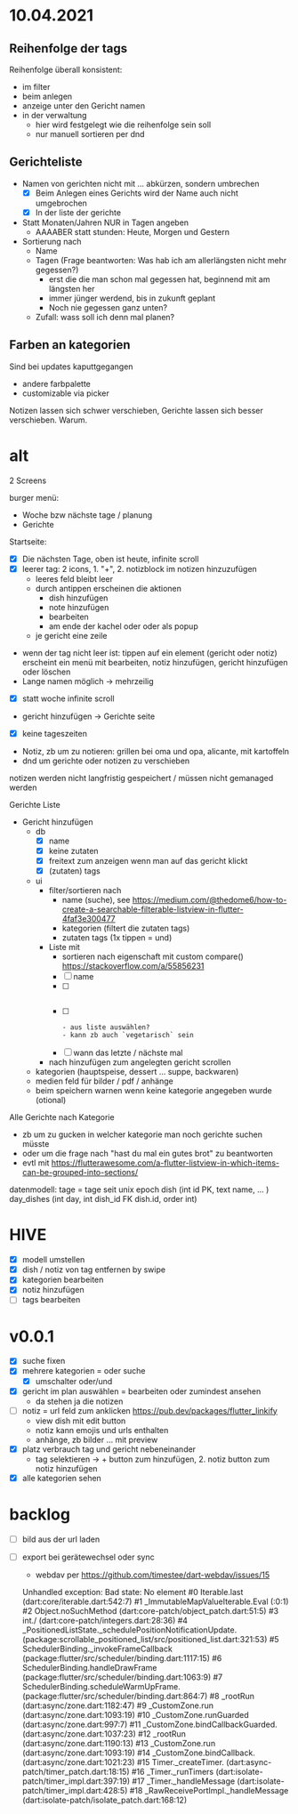 10.04.2021
==========

Reihenfolge der tags
--------------------

Reihenfolge überall konsistent:
- im filter
- beim anlegen
- anzeige unter den Gericht namen
- in der verwaltung
  - hier wird festgelegt wie die reihenfolge sein soll
  - nur manuell sortieren per dnd

Gerichteliste
-------------
- Namen von gerichten nicht mit ... abkürzen, sondern umbrechen
  - [x] Beim Anlegen eines Gerichts wird der Name auch nicht umgebrochen
  - [x] In der liste der gerichte
- Statt Monaten/Jahren NUR in Tagen angeben
  - AAAABER statt stunden: Heute, Morgen und Gestern
- Sortierung nach
  - Name
  - Tagen (Frage beantworten: Was hab ich am allerlängsten nicht mehr gegessen?)
    - erst die die man schon mal gegessen hat, beginnend mit am längsten her
    - immer jünger werdend, bis in zukunft geplant
    - Noch nie gegessen ganz unten?
  - Zufall: wass soll ich denn mal planen?

Farben an kategorien
--------------------
Sind bei updates kaputtgegangen
- andere farbpalette
- customizable via picker

Notizen lassen sich schwer verschieben, Gerichte lassen sich besser verschieben. Warum.


alt
===

2 Screens

burger menü:
- Woche bzw nächste tage / planung
- Gerichte

Startseite:
- [x] Die nächsten Tage, oben ist heute, infinite scroll
- [x] leerer tag: 2 icons, 1. "+",  2. notizblock im notizen hinzuzufügen
  - leeres feld bleibt leer
  - durch antippen erscheinen die aktionen
    - dish hinzufügen
    - note hinzufügen
    - bearbeiten
    - am ende der kachel oder oder als popup
  - je gericht eine zeile
- wenn der tag nicht leer ist: tippen auf ein element (gericht oder notiz) erscheint ein menü mit bearbeiten, notiz hinzufügen, gericht hinzufügen oder löschen
- Lange namen möglich -> mehrzeilig
- [x] statt woche infinite scroll
- gericht hinzufügen -> Gerichte seite
- [x] keine tageszeiten
- Notiz, zb um zu notieren: grillen bei oma und opa, alicante, mit kartoffeln
- dnd um gerichte oder notizen zu verschieben

notizen werden nicht langfristig gespeichert / müssen nicht gemanaged werden

Gerichte Liste
- Gericht hinzufügen
  - db
    - [x] name
    - [x] keine zutaten
    - [x] freitext zum anzeigen wenn man auf das gericht klickt
    - [x] (zutaten) tags
  - ui
    - filter/sortieren nach
      - name (suche), see https://medium.com/@thedome6/how-to-create-a-searchable-filterable-listview-in-flutter-4faf3e300477
      - kategorien (filtert die zutaten tags)
      - zutaten tags (1x tippen = und)
    - Liste mit
      - sortieren nach eigenschaft mit custom compare() https://stackoverflow.com/a/55856231
      - [ ] name
      - [ ] ~~~(zutaten) tags~~~
      - [ ] ~~~freitext zum anzeigen wenn man auf das gericht klickt~~~
        - aus liste auswählen?
        - kann zb auch `vegetarisch` sein
      - [ ] wann das letzte / nächste mal
    - nach hinzufügen zum angelegten gericht scrollen
  - kategorien (hauptspeise, dessert ... suppe, backwaren)
  - medien feld für bilder / pdf / anhänge
  - beim speichern warnen wenn keine kategorie angegeben wurde (otional)

Alle Gerichte nach Kategorie
- zb um zu gucken in welcher kategorie man noch gerichte suchen müsste
- oder um die frage nach "hast du mal ein gutes brot" zu beantworten
- evtl mit https://flutterawesome.com/a-flutter-listview-in-which-items-can-be-grouped-into-sections/

datenmodell:
tage = tage seit unix epoch
dish (int id PK, text name, ... )
day_dishes (int day, int dish_id FK dish.id, order int)

# HIVE
- [x] modell umstellen
- [x] dish / notiz von tag entfernen by swipe
- [x] kategorien bearbeiten
- [x] notiz hinzufügen
- [ ] tags bearbeiten

# v0.0.1
- [x] suche fixen
- [x] mehrere kategorien = oder suche
  - [x] umschalter oder/und
- [x] gericht im plan auswählen = bearbeiten oder zumindest ansehen
    - da stehen ja die notizen
- [ ] notiz = url feld zum anklicken https://pub.dev/packages/flutter_linkify
    - view dish mit edit button
    - notiz kann emojis und urls enthalten
    - anhänge, zb bilder ... mit preview
- [x] platz verbrauch tag und gericht nebeneinander
  - tag selektieren -> + button zum hinzufügen, 2. notiz button zum notiz hinzufügen
- [x] alle kategorien sehen

# backlog
- [ ] bild aus der url laden
- [ ] export bei gerätewechsel oder sync
  - webdav per https://github.com/timestee/dart-webdav/issues/15

  Unhandled exception:
Bad state: No element
#0      Iterable.last (dart:core/iterable.dart:542:7)
#1      _ImmutableMapValueIterable.Eval (:0:1)
#2      Object.noSuchMethod (dart:core-patch/object_patch.dart:51:5)
#3      int./ (dart:core-patch/integers.dart:28:36)
#4      _PositionedListState._schedulePositionNotificationUpdate.<anonymous closure> (package:scrollable_positioned_list/src/positioned_list.dart:321:53)
#5      SchedulerBinding._invokeFrameCallback (package:flutter/src/scheduler/binding.dart:1117:15)
#6      SchedulerBinding.handleDrawFrame (package:flutter/src/scheduler/binding.dart:1063:9)
#7      SchedulerBinding.scheduleWarmUpFrame.<anonymous closure> (package:flutter/src/scheduler/binding.dart:864:7)
#8      _rootRun (dart:async/zone.dart:1182:47)
#9      _CustomZone.run (dart:async/zone.dart:1093:19)
#10     _CustomZone.runGuarded (dart:async/zone.dart:997:7)
#11     _CustomZone.bindCallbackGuarded.<anonymous closure> (dart:async/zone.dart:1037:23)
#12     _rootRun (dart:async/zone.dart:1190:13)
#13     _CustomZone.run (dart:async/zone.dart:1093:19)
#14     _CustomZone.bindCallback.<anonymous closure> (dart:async/zone.dart:1021:23)
#15     Timer._createTimer.<anonymous closure> (dart:async-patch/timer_patch.dart:18:15)
#16     _Timer._runTimers (dart:isolate-patch/timer_impl.dart:397:19)
#17     _Timer._handleMessage (dart:isolate-patch/timer_impl.dart:428:5)
#18     _RawReceivePortImpl._handleMessage (dart:isolate-patch/isolate_patch.dart:168:12)

